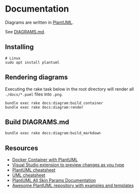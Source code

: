 # Documentation

Diagrams are written in [PlantUML](https://plantuml.com/).

See [DIAGRAMS.md](./DIAGRAMS.md).

## Installing

```
# Linux
sudo apt install plantuml
```

## Rendering diagrams

Executing the rake task below in the root directory will render all
`./docs/*.puml` files into `.png`.

```
bundle exec rake docs:diagram:build_container
bundle exec rake docs:diagram:render
```

## Build DIAGRAMS.md

```
bundle exec rake docs:diagram:build_markdown
```

## Resources

- [Docker Container with PlantUML](https://hub.docker.com/r/think/plantuml/)
- [Visual Studio extension to preview changes as you type](https://marketplace.visualstudio.com/items?itemName=jebbs.plantuml)
- [PlantUML cheatsheet](https://blog.anoff.io/puml-cheatsheet.pdf)
- [UML cheatsheet](https://loufranco.com/wp-content/uploads/2012/11/cheatsheet.pdf)
- [PlantUML All Skin Params Documentation](https://plantuml-documentation.readthedocs.io/en/latest/formatting/all-skin-params.html)
- [Awesome PlantUML repository with examples and templates](https://github.com/Voronenko/awesome-plantuml)
